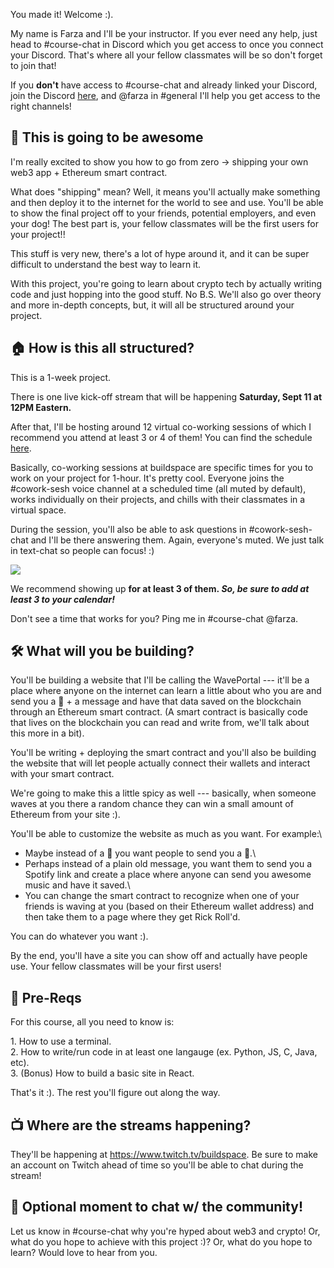 You made it! Welcome :).

My name is Farza and I'll be your instructor. If you ever need any help, just head to #course-chat in Discord which you get access to once you connect your Discord. That's where all your fellow classmates will be so don't forget to join that!

If you **don't** have access to #course-chat and already linked your Discord, join the Discord [here](https://discord.gg/mXDqs6Ubcc), and @farza in #general I'll help you get access to the right channels!

**🚀 This is going to be awesome**
----------------------------------

I'm really excited to show you how to go from zero -> shipping your own web3 app + Ethereum smart contract.

What does "shipping" mean? Well, it means you'll actually make something and then deploy it to the internet for the world to see and use. You'll be able to show the final project off to your friends, potential employers, and even your dog! The best part is, your fellow classmates will be the first users for your project!!

This stuff is very new, there's a lot of hype around it, and it can be super difficult to understand the best way to learn it.

With this project, you're going to learn about crypto tech by actually writing code and just hopping into the good stuff. No B.S. We'll also go over theory and more in-depth concepts, but, it will all be structured around your project.

🏠 How is this all structured?
------------------------------

This is a 1-week project.

There is one live kick-off stream that will be happening **Saturday, Sept 11 at 12PM Eastern.**

After that, I'll be hosting around 12 virtual co-working sessions of which I recommend you attend at least 3 or 4 of them! You can find the schedule [here](https://app.buildspace.so/courses/CO02cf0f1c-f996-4f50-9669-cf945ca3fb0b). 

Basically, co-working sessions at buildspace are specific times for you to work on your project for 1-hour. It's pretty cool. Everyone joins the #cowork-sesh voice channel at a scheduled time (all muted by default), works individually on their projects, and chills with their classmates in a virtual space.

During the session, you'll also be able to ask questions in #cowork-sesh-chat and I'll be there answering them. Again, everyone's muted. We just talk in text-chat so people can focus! :)

![](https://i.imgur.com/dqbGZae.png)

We recommend showing up **for at least 3 of them. *So, be sure to add at least 3 to your calendar!***

Don't see a time that works for you? Ping me in #course-chat @farza.

🛠 What will you be building?
-----------------------------

You'll be building a website that I'll be calling the WavePortal --- it'll be a place where anyone on the internet can learn a little about who you are and send you a 👋 + a message and have that data saved on the blockchain through an Ethereum smart contract. (A smart contract is basically code that lives on the blockchain you can read and write from, we'll talk about this more in a bit).

You'll be writing + deploying the smart contract and you'll also be building the website that will let people actually connect their wallets and interact with your smart contract.

We're going to make this a little spicy as well --- basically, when someone waves at you there a random chance they can win a small amount of Ethereum from your site :).

You'll be able to customize the website as much as you want. For example:\
- Maybe instead of a 👋 you want people to send you a 💩.\
- Perhaps instead of a plain old message, you want them to send you a Spotify link and create a place where anyone can send you awesome music and have it saved.\
- You can change the smart contract to recognize when one of your friends is waving at you (based on their Ethereum wallet address) and then take them to a page where they get Rick Roll'd.

You can do whatever you want :).

By the end, you'll have a site you can show off and actually have people use. Your fellow classmates will be your first users!

🤔 Pre-Reqs
-----------

For this course, all you need to know is:

1\. How to use a terminal.\
2\. How to write/run code in at least one langauge (ex. Python, JS, C, Java, etc).\
3\. (Bonus) How to build a basic site in React.

That's it :). The rest you'll figure out along the way.

📺 Where are the streams happening?
-----------------------------------

They'll be happening at <https://www.twitch.tv/buildspace>. Be sure to make an account on Twitch ahead of time so you'll be able to chat during the stream!

🚨 Optional moment to chat w/ the community!
--------------------------------------------

Let us know in #course-chat why you're hyped about web3 and crypto! Or, what do you hope to achieve with this project :)? Or, what do you hope to learn? Would love to hear from you.